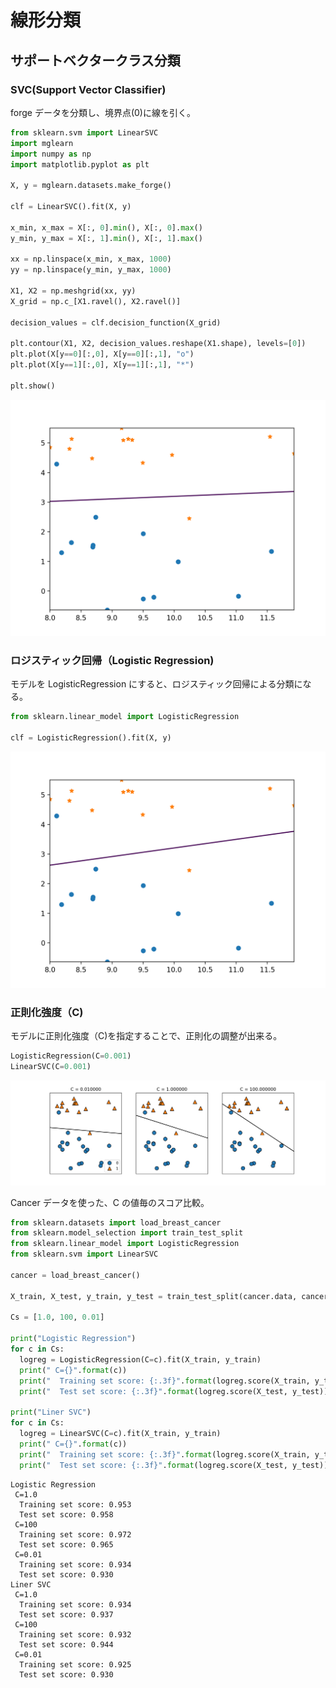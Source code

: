 # 線形分類

## サポートベクタークラス分類

### SVC(Support Vector Classifier)

forge データを分類し、境界点(0)に線を引く。

``` python
from sklearn.svm import LinearSVC
import mglearn
import numpy as np
import matplotlib.pyplot as plt

X, y = mglearn.datasets.make_forge()

clf = LinearSVC().fit(X, y)

x_min, x_max = X[:, 0].min(), X[:, 0].max() 
y_min, y_max = X[:, 1].min(), X[:, 1].max() 

xx = np.linspace(x_min, x_max, 1000)
yy = np.linspace(y_min, y_max, 1000)

X1, X2 = np.meshgrid(xx, yy)
X_grid = np.c_[X1.ravel(), X2.ravel()]

decision_values = clf.decision_function(X_grid)

plt.contour(X1, X2, decision_values.reshape(X1.shape), levels=[0])
plt.plot(X[y==0][:,0], X[y==0][:,1], "o")
plt.plot(X[y==1][:,0], X[y==1][:,1], "*")

plt.show()
```

![](img/linier-classifier-svc.png)

### ロジスティック回帰（Logistic Regression)

モデルを LogisticRegression にすると、ロジスティック回帰による分類になる。

``` python
from sklearn.linear_model import LogisticRegression

clf = LogisticRegression().fit(X, y)

```

![](img/liner-classifier-logistic.png)

### 正則化強度（C)

モデルに正則化強度（C)を指定することで、正則化の調整が出来る。

``` python
LogisticRegression(C=0.001)
LinearSVC(C=0.001)
```

![](img/liner-classifier-svc-regularization.png)


Cancer データを使った、C の値毎のスコア比較。

``` python
from sklearn.datasets import load_breast_cancer
from sklearn.model_selection import train_test_split
from sklearn.linear_model import LogisticRegression
from sklearn.svm import LinearSVC

cancer = load_breast_cancer()

X_train, X_test, y_train, y_test = train_test_split(cancer.data, cancer.target, stratify=cancer.target, random_state=42)

Cs = [1.0, 100, 0.01]

print("Logistic Regression")
for c in Cs:
  logreg = LogisticRegression(C=c).fit(X_train, y_train)
  print(" C={}".format(c))
  print("  Training set score: {:.3f}".format(logreg.score(X_train, y_train)))
  print("  Test set score: {:.3f}".format(logreg.score(X_test, y_test)))

print("Liner SVC")
for c in Cs:
  logreg = LinearSVC(C=c).fit(X_train, y_train)
  print(" C={}".format(c))
  print("  Training set score: {:.3f}".format(logreg.score(X_train, y_train)))
  print("  Test set score: {:.3f}".format(logreg.score(X_test, y_test)))
```

```
Logistic Regression
 C=1.0
  Training set score: 0.953
  Test set score: 0.958
 C=100
  Training set score: 0.972
  Test set score: 0.965
 C=0.01
  Training set score: 0.934
  Test set score: 0.930
Liner SVC
 C=1.0
  Training set score: 0.934
  Test set score: 0.937
 C=100
  Training set score: 0.932
  Test set score: 0.944
 C=0.01
  Training set score: 0.925
  Test set score: 0.930

```

